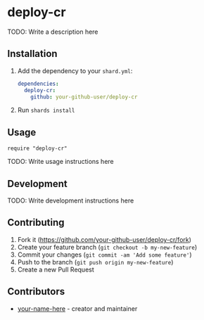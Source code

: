 # deploy-cr

TODO: Write a description here

## Installation

1. Add the dependency to your `shard.yml`:

   ```yaml
   dependencies:
     deploy-cr:
       github: your-github-user/deploy-cr
   ```

2. Run `shards install`

## Usage

```crystal
require "deploy-cr"
```

TODO: Write usage instructions here

## Development

TODO: Write development instructions here

## Contributing

1. Fork it (<https://github.com/your-github-user/deploy-cr/fork>)
2. Create your feature branch (`git checkout -b my-new-feature`)
3. Commit your changes (`git commit -am 'Add some feature'`)
4. Push to the branch (`git push origin my-new-feature`)
5. Create a new Pull Request

## Contributors

- [your-name-here](https://github.com/your-github-user) - creator and maintainer
